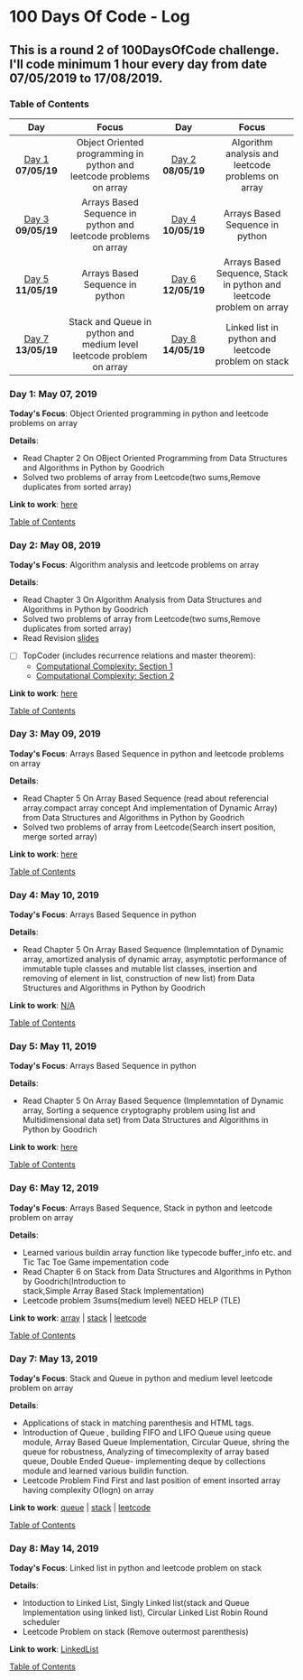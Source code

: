 # 100 Days Of Code - Log
## This is a round 2 of 100DaysOfCode challenge. I'll code minimum 1 hour every day from date 07/05/2019 to 17/08/2019.
<a name="toc"></a>
### Table of Contents 
|Day|Focus|Day|Focus|
|:---:|:-----:|:---:|:-----:|
|[Day 1](#day-1) **07/05/19**| Object Oriented programming in python and leetcode problems on array|[Day 2](#day-2) **08/05/19**|Algorithm analysis and leetcode problems on array |
|[Day 3](#day-3) **09/05/19**| Arrays Based Sequence in python and leetcode problems on array|[Day 4](#day-4) **10/05/19**|Arrays Based Sequence in python |
|[Day 5](#day-5) **11/05/19**| Arrays Based Sequence in python |[Day 6](#day-6) **12/05/19**|Arrays Based Sequence, Stack in python and leetcode problem on array |
|[Day 7](#day-7) **13/05/19**| Stack and Queue in python and medium level leetcode problem on array |[Day 8](#day-8) **14/05/19**| Linked list in python and  leetcode problem on stack |




<a name="day-1"></a>
 
### Day 1: May 07, 2019 

**Today's Focus**: Object Oriented programming in python and leetcode problems on array

**Details**:

 - Read Chapter 2 On OBject Oriented Programming from Data Structures and Algorithms in Python by Goodrich
 - Solved two problems of array from Leetcode(two sums,Remove duplicates from sorted array)
 


**Link to work**: [here](https://leetcode.com/tanuagrawal/)

[Table of Contents](#toc)


<a name="day-2"></a>
 
### Day 2: May 08, 2019 

**Today's Focus**: Algorithm analysis and leetcode problems on array

**Details**:

 - Read Chapter 3 On Algorithm Analysis from Data Structures and Algorithms in Python by Goodrich
 - Solved two problems of array from Leetcode(two sums,Remove duplicates from sorted array)
 - Read Revision [slides](http://www3.cs.stonybrook.edu/~algorith/video-lectures/2007/lecture2.pdf)
 - [ ] TopCoder (includes recurrence relations and master theorem):
    - [Computational Complexity: Section 1](https://www.topcoder.com/community/competitive-programming/tutorials/computational-complexity-section-1/)
    - [Computational Complexity: Section 2](https://www.topcoder.com/community/competitive-programming/tutorials/computational-complexity-section-2/)


**Link to work**: [here](https://leetcode.com/tanuagrawal/)

[Table of Contents](#toc)

<a name="day-3"></a>
 
### Day 3: May 09, 2019 

**Today's Focus**: Arrays Based Sequence in python and leetcode problems on array

**Details**:

 - Read Chapter 5 On Array Based Sequence (read about referencial array.compact array concept And implementation of Dynamic Array) from Data Structures and Algorithms in Python by Goodrich
 - Solved two problems of array from Leetcode(Search insert position, merge sorted array)
 


**Link to work**: [here](https://leetcode.com/tanuagrawal/)

[Table of Contents](#toc)


<a name="day-4"></a>
 
### Day 4: May 10, 2019 

**Today's Focus**: Arrays Based Sequence in python

**Details**:

 - Read Chapter 5 On Array Based Sequence (Implemntation of Dynamic array, amortized analysis of dynamic array, asymptotic performance of immutable tuple classes and mutable list classes, insertion and removing of element in list, construction of new list) from Data Structures and Algorithms in Python by Goodrich
 

**Link to work**: [N/A](#)

[Table of Contents](#toc)


<a name="day-5"></a>
 
### Day 5: May 11, 2019 

**Today's Focus**: Arrays Based Sequence in python

**Details**:

 - Read Chapter 5 On Array Based Sequence (Implemntation of Dynamic array, Sorting a sequence cryptography problem using list and Multidimensional data set) from Data Structures and Algorithms in Python by Goodrich
 

**Link to work**: [here](https://github.com/TanuAgrawal123/Round2_100DaysofCodeChallenge-DS_Algo/blob/master/array.ipynb)

[Table of Contents](#toc)

<a name="day-6"></a>
 
 
### Day 6: May 12, 2019 

**Today's Focus**: Arrays Based Sequence, Stack in python and leetcode problem on array 

**Details**:

 - Learned various buildin array function like typecode buffer_info etc. and Tic Tac Toe Game 
   impementation code
 - Read Chapter 6 on Stack from Data Structures and Algorithms in Python by Goodrich(Introduction to  
   stack,Simple Array Based Stack Implementation)
 - Leetcode problem 3sums(medium level) NEED HELP (TLE)

 

**Link to work**: [array](https://github.com/TanuAgrawal123/Round2_100DaysofCodeChallenge-DS_Algo/blob/master/array.ipynb) | [stack](https://github.com/TanuAgrawal123/Round2_100DaysofCodeChallenge-DS_Algo/blob/master/stack.ipynb) | [leetcode](https://leetcode.com/problems/3sum/)

[Table of Contents](#toc)

<a name="day-7"></a>
 
 
### Day 7: May 13, 2019 

**Today's Focus**: Stack and Queue in python and medium level leetcode problem on array

**Details**:

 - Applications of stack in matching parenthesis and HTML tags.
 - Introduction of Queue , building FIFO and LIFO Queue using queue module, Array Based Queue 
   Implementation, Circular Queue, shring the queue for robustness, Analyzing of timecomplexity of array based queue, Double Ended Queue- implementing deque by collections module and learned various buildin function.
 - Leetcode Problem Find First and last position of ement insorted array having complexity O(logn) on 
   array

 

**Link to work**: [queue](https://github.com/TanuAgrawal123/Round2_100DaysofCodeChallenge-DS_Algo/blob/master/queue.ipynb) | [stack](https://github.com/TanuAgrawal123/Round2_100DaysofCodeChallenge-DS_Algo/blob/master/stack.ipynb) | [leetcode](https://leetcode.com/problems/find-first-and-last-position-of-element-in-sorted-array/)

[Table of Contents](#toc)


<a name="day-8"></a>
 
 
### Day 8: May 14, 2019 

**Today's Focus**: Linked list in python and  leetcode problem on stack

**Details**:

 - Intoduction to Linked List, Singly Linked list(stack and Queue Implementation using linked list), Circular Linked List Robin Round scheduler 
 - Leetcode Problem on stack (Remove outermost parenthesis)

 

**Link to work**: [LinkedList](https://github.com/TanuAgrawal123/Round2_100DaysofCodeChallenge-DS_Algo/blob/master/linkedlist.ipynb)


[Table of Contents](#toc)

